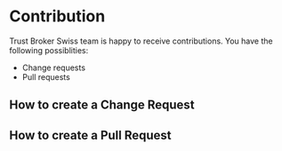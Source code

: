 # Contribution
Trust Broker Swiss team is happy to receive contributions. 
You have the following possiblities:
- Change requests
- Pull requests

## How to create a Change Request

## How to create a Pull Request

